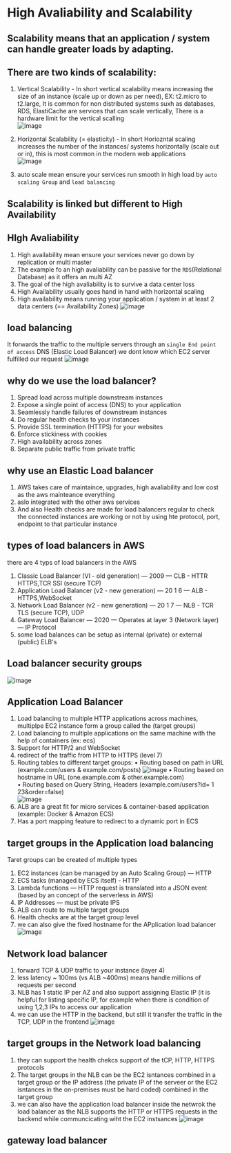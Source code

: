 # High Avaliability and Scalability

## Scalability means that an application / system can handle greater loads by adapting. 

## There are two kinds of scalability: 
1. Vertical Scalability - In short vertical scalability means increasing the size of an instance (scale up or down as per need), EX: t2.micro to t2.large, It is common for non distributed systems suxh as databases, RDS, ElastiCache are services that can scale vertically, There is a hardware limit for the vertical scalling  <br/>![image](https://github.com/bhargavsp/aws_solution-architect/assets/45779321/a110bdf9-6329-4714-9da3-23c1c3a9ea0a)

2. Horizontal Scalability (= elasticity) - In short Horiozntal scaling increases the number of the instances/ systems horizontally (scale out or in), this is most common in the modern web applications <br/>![image](https://github.com/bhargavsp/aws_solution-architect/assets/45779321/b51d5c2d-280a-4faf-8e0a-24e9fd3933ba)
3. auto scale mean ensure your services run smooth in high load by `auto scaling Group` and `load balancing`

## Scalability is linked but different to High Availability 

## HIgh Avaliability
1. High availability mean ensure your services never go down by replication or multi master
2. The example fo an high avaliability can be passive for the `RDS`(Relational Database) as it offers an multi AZ
3. The goal of the high avaliability is to survive a data center loss 
4. High Availability usually goes hand in hand with horizontal scaling
5. High availability means running your application / system in at least 2 data centers (== Availability Zones)
![image](https://github.com/bhargavsp/aws_solution-architect/assets/45779321/a967fedf-7ca0-42ec-a718-3151b0f24558)

## load balancing
It forwards the traffic to the multiple servers through an `single End point of access` DNS (Elastic Load Balancer) we dont know which EC2 server fulfilled our request
![image](https://github.com/bhargavsp/aws_solution-architect/assets/45779321/db031d73-4a9e-49c7-aff3-1c5d10924a48)

## why do we use the load balancer?
1. Spread load across multiple downstream instances
2. Expose a single point of access (DNS) to your application
3. Seamlessly handle failures of downstream instances
4. Do regular health checks to your instances
5. Provide SSL termination (HTTPS) for your websites
6. Enforce stickiness with cookies
7. High availability across zones
8. Separate public traffic from private traffic

## why use an Elastic Load balancer
1. AWS takes care of maintaince, upgrades, high avaliability and low cost as the aws mainteance everything
2. aslo integrated with the other aws services
3. And also Health checks are made for load balancers regular to check the connected instances are working or not by using hte protocol, port, endpoint to that particular instance

## types of load balancers in AWS
there are 4 typs of load balancers in the AWS
1. Classic Load Balancer (VI - old generation) — 2009 — CLB - HTTR HTTPS,TCR SSI (secure TCP)
2. Application Load Balancer (v2 - new generation) — 20 1 6 — ALB - HTTPS,WebSocket
3. Network Load Balancer (v2 - new generation) — 20 1 7 — NLB - TCR TLS (secure TCP), UDP
4. Gateway Load Balancer — 2020 — Operates at layer 3 (Network layer) — IP Protocol
5. some load balances can be setup as internal (private) or external (public) ELB's

## Load balancer security groups
 ![image](https://github.com/bhargavsp/aws_solution-architect/assets/45779321/b1194963-2c14-43d6-b46e-696bc5cf2f39)

## Application Load Balancer
1. Load balancing to multiple HTTP applications across machines, multiplpe EC2 instance form a group called the (target groups)
2. Load balancing to multiple applications on the same machine with the help of containers (ex: ecs)
3. Support for HTTP/2 and WebSocket
4. redirect of the traffic from HTTP to HTTPS (level 7)
5. Routing tables to different target groups: 
• Routing based on path in URL (example.com/users & example.com/posts)
![image](https://github.com/bhargavsp/aws_solution-architect/assets/45779321/263b6e7c-96a2-4de3-95f2-cac8e7932098)
• Routing based on hostname in URL (one.example.com & other.example.com) <br/>
• Routing based on Query String, Headers (example.com/users?id= 1 23&order=false) <br/>
![image](https://github.com/bhargavsp/aws_solution-architect/assets/45779321/e79c9c2b-02cb-47b4-8b1a-a3044a55af99)
7. ALB are a great fit for micro services & container-based application (example: Docker & Amazon ECS)
8. Has a port mapping feature to redirect to a dynamic port in ECS


## target groups in the Application load balancing
Taret groups can be created of multiple types
1. EC2 instances (can be managed by an Auto Scaling Group) — HTTP
2. ECS tasks (managed by ECS itself) - HTTP
3. Lambda functions — HTTP request is translated into a JSON event (based by an concept of the serverless in AWS)
4. IP Addresses — must be private IPS
5. ALB can route to multiple target groups
6. Health checks are at the target group level
7. we can also give the fixed hostname for the APplication load balancer
![image](https://github.com/bhargavsp/aws_solution-architect/assets/45779321/f23e10af-bd33-479f-b97d-1177585c84b2)

## Network load balancer
1. forward TCP & UDP traffic to your instance (layer 4)
2. less latency ~ 100ms (vs ALB ~400ms) means handle millions of requests per second
3. NLB has 1 static IP per AZ and also support assigning Elastic IP (it is helpful for listing specific IP, for example when there is condition of using 1,2,3 IPs to access our application
4. we can use the HTTP in the backend, but still it transfer the traffic in the TCP, UDP in the frontend
![image](https://github.com/bhargavsp/aws_solution-architect/assets/45779321/718e2103-11c2-44ac-a509-fc96d19e60d1)

## target groups in the Network load balancing
1. they can support the health chekcs support of the tCP, HTTP, HTTPS protocols
2. The target groups in the NLB can be the EC2 isntances combined in a target group or the IP address (the private IP of the serveer or the EC2 isntances in the on-premises must be hard coded) combined in the target group
3. we can also have the application load balancer inside the netwrok the load balancer as the NLB supports the HTTP or HTTPS requests in the backend while communcicating wiht the EC2 instsances
![image](https://github.com/bhargavsp/aws_solution-architect/assets/45779321/33fbd9ef-9675-457b-954c-7b6fb5ed8250)

## gateway load balancer

